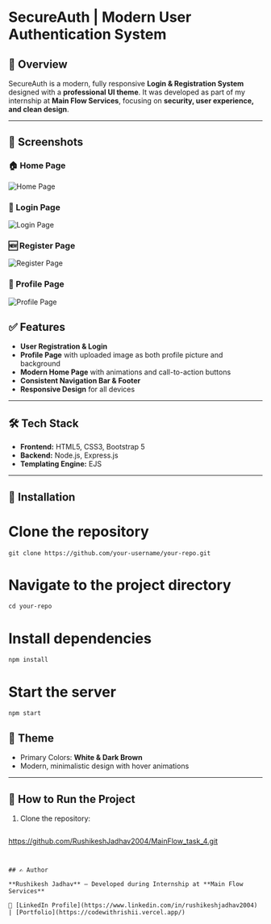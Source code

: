 # SecureAuth | Modern User Authentication System

## 🔹 Overview
SecureAuth is a modern, fully responsive **Login & Registration System** designed with a **professional UI theme**. It was developed as part of my internship at **Main Flow Services**, focusing on **security, user experience, and clean design**.

---

## 📸 Screenshots  

### 🏠 Home Page  
![Home Page](https://github.com/user-attachments/assets/956a1c72-bfa7-4e5f-959e-f610a26b39c7)  

### 🔑 Login Page  
![Login Page](https://github.com/user-attachments/assets/2746c4f0-62a4-4bc3-939b-48967141a220)  

### 🆕 Register Page  
![Register Page](https://github.com/user-attachments/assets/e4507f66-f682-4722-a4fa-38c5012fa79e)  

### 👤 Profile Page  
![Profile Page](https://github.com/user-attachments/assets/2524c601-f396-4f06-a657-a4ccc29363c0)  


## ✅ Features
- **User Registration & Login**
- **Profile Page** with uploaded image as both profile picture and background
- **Modern Home Page** with animations and call-to-action buttons
- **Consistent Navigation Bar & Footer**
- **Responsive Design** for all devices

---

## 🛠️ Tech Stack
- **Frontend:** HTML5, CSS3, Bootstrap 5
- **Backend:** Node.js, Express.js
- **Templating Engine:** EJS

---


## 🔧 Installation  


# Clone the repository
```
git clone https://github.com/your-username/your-repo.git
```

# Navigate to the project directory
```
cd your-repo
```
# Install dependencies
```
npm install
```
# Start the server
```
npm start
```


## 🎨 Theme
- Primary Colors: **White & Dark Brown**
- Modern, minimalistic design with hover animations

---

## 🚀 How to Run the Project
1. Clone the repository:
   ```bash
  https://github.com/RushikeshJadhav2004/MainFlow_task_4.git
  ```


## ✍ Author  

**Rushikesh Jadhav** – Developed during Internship at **Main Flow Services**  

📌 [LinkedIn Profile](https://www.linkedin.com/in/rushikeshjadhav2004) | [Portfolio](https://codewithrishii.vercel.app/)  

